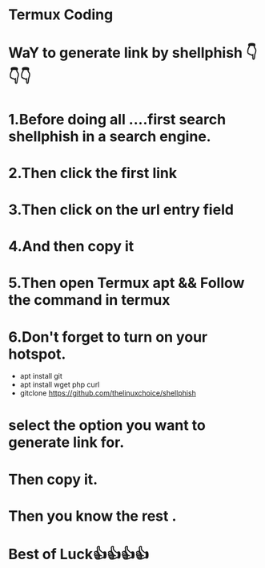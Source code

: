 # Termux Coding 
# WaY to generate link by shellphish 👇👇👇
# 1.Before doing all ....first search shellphish in a search engine.
# 2.Then click the first link 
# 3.Then click on the url entry field 
# 4.And then copy it
# 5.Then open Termux apt && Follow the command in termux
# 6.Don't forget to turn on your hotspot.

* apt install git 
* apt install wget php curl
* gitclone https://github.com/thelinuxchoice/shellphish


# select the option you want to generate link for.
# Then copy it.
# Then you know the rest .
# Best of Luck👍👍👍👍

